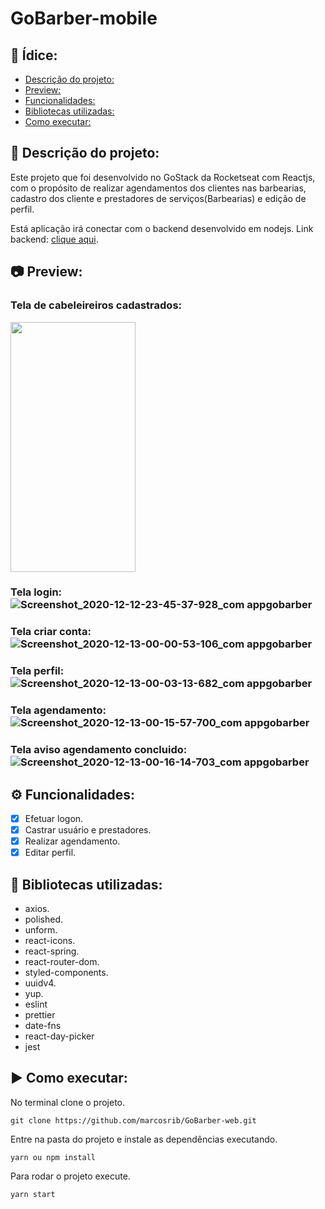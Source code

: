 # GoBarber-mobile

## :page_with_curl: Ídice:
  - [Descrição do projeto:](#memo-descrição-do-projeto)
  - [Preview:](#camera-preview)
  - [Funcionalidades:](#gear-funcionalidades)
  - [Bibliotecas utilizadas:](#file_folder-bibliotecas-utilizadas)
  - [Como executar:](#arrow_forward-como-executar)

## :memo: Descrição do projeto:

Este projeto que foi desenvolvido no GoStack da Rocketseat com Reactjs, com o propósito de realizar agendamentos dos clientes nas barbearias, cadastro dos cliente e prestadores de serviços(Barbearias) e edição de perfil.

Está aplicação irá conectar com o backend desenvolvido em nodejs.
Link backend: [clique aqui](https://github.com/marcosrib/gobarber-backend).

## :camera: Preview:

### Tela de cabeleireiros cadastrados:
<img src="https://user-images.githubusercontent.com/43934564/102002187-dccda800-3cd8-11eb-95b7-e2ad24e33ca5.jpg " width="200" height="400" />

### Tela login:![Screenshot_2020-12-12-23-45-37-928_com appgobarber](https://user-images.githubusercontent.com/43934564/102002188-dd663e80-3cd8-11eb-93b7-795e3c88bda2.jpg)
### Tela criar conta:![Screenshot_2020-12-13-00-00-53-106_com appgobarber](https://user-images.githubusercontent.com/43934564/102002189-ddfed500-3cd8-11eb-9cbb-2b05a5f0a20d.jpg)
### Tela perfil:![Screenshot_2020-12-13-00-03-13-682_com appgobarber](https://user-images.githubusercontent.com/43934564/102002190-de976b80-3cd8-11eb-9a44-a694898645ef.jpg)
### Tela agendamento:![Screenshot_2020-12-13-00-15-57-700_com appgobarber](https://user-images.githubusercontent.com/43934564/102002191-de976b80-3cd8-11eb-9cf2-4c8aa3be1146.jpg)
### Tela aviso agendamento concluido:![Screenshot_2020-12-13-00-16-14-703_com appgobarber](https://user-images.githubusercontent.com/43934564/102002192-df300200-3cd8-11eb-99ed-6d08cb05049f.jpg)


## :gear: Funcionalidades:

- [X] Efetuar logon.
- [X] Castrar usuário e prestadores.
- [X] Realizar agendamento.
- [X] Editar perfil.
## :file_folder: Bibliotecas utilizadas:
- axios.
- polished.
- unform.
- react-icons.
- react-spring.
- react-router-dom.
- styled-components.
- uuidv4.
- yup.
- eslint
- prettier
- date-fns
- react-day-picker
- jest
## :arrow_forward: Como executar:
No terminal clone o projeto.
```
git clone https://github.com/marcosrib/GoBarber-web.git
```
Entre na pasta do projeto e instale as dependências executando.
```
yarn ou npm install
```
Para rodar o projeto execute.

```
yarn start
```
